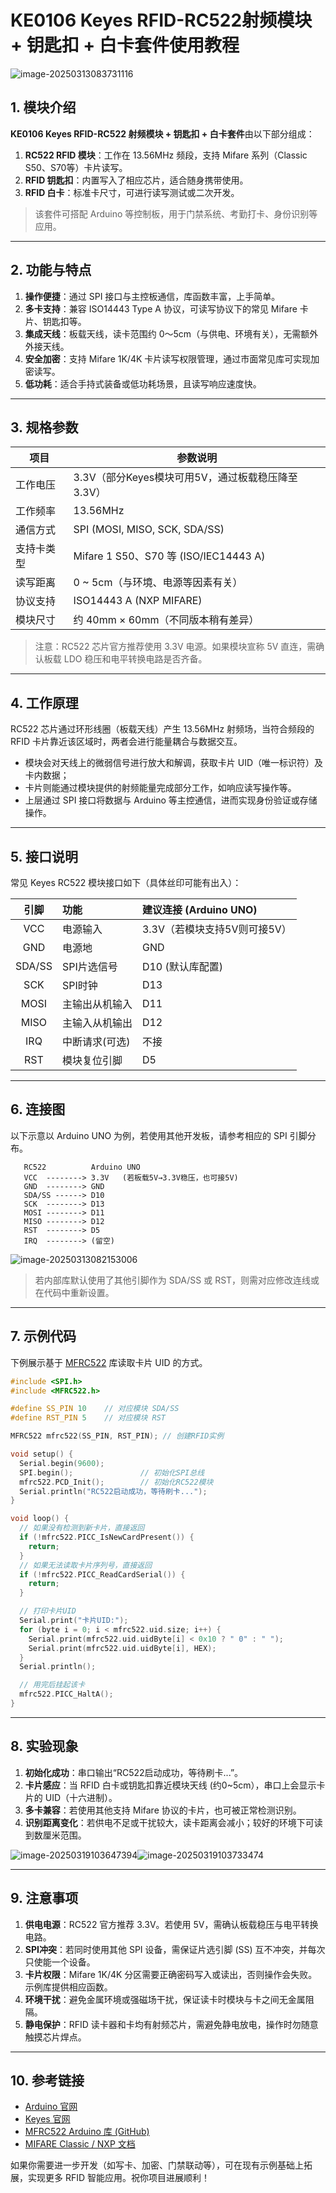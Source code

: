 # KE0106 Keyes RFID-RC522射频模块 + 钥匙扣 + 白卡套件使用教程

![image-20250313083731116](media/image-20250313083731116.png)


## 1. 模块介绍

**KE0106 Keyes RFID-RC522 射频模块 + 钥匙扣 + 白卡套件**由以下部分组成：  
1. **RC522 RFID 模块**：工作在 13.56MHz 频段，支持 Mifare 系列（Classic S50、S70等）卡片读写。  
2. **RFID 钥匙扣**：内置写入了相应芯片，适合随身携带使用。  
3. **RFID 白卡**：标准卡尺寸，可进行读写测试或二次开发。  

> 该套件可搭配 Arduino 等控制板，用于门禁系统、考勤打卡、身份识别等应用。  

---

## 2. 功能与特点

1. **操作便捷**：通过 SPI 接口与主控板通信，库函数丰富，上手简单。  
2. **多卡支持**：兼容 ISO14443 Type A 协议，可读写协议下的常见 Mifare 卡片、钥匙扣等。  
3. **集成天线**：板载天线，读卡范围约 0～5cm（与供电、环境有关），无需额外外接天线。  
4. **安全加密**：支持 Mifare 1K/4K 卡片读写权限管理，通过市面常见库可实现加密读写。  
5. **低功耗**：适合手持式装备或低功耗场景，且读写响应速度快。  

---

## 3. 规格参数

| 项目              | 参数说明                             |
|-------------------|--------------------------------------|
| 工作电压          | 3.3V（部分Keyes模块可用5V，通过板载稳压降至3.3V） |
| 工作频率          | 13.56MHz                              |
| 通信方式          | SPI (MOSI, MISO, SCK, SDA/SS)         |
| 支持卡类型        | Mifare 1 S50、S70 等 (ISO/IEC14443 A) |
| 读写距离          | 0 ~ 5cm（与环境、电源等因素有关）      |
| 协议支持          | ISO14443 A (NXP MIFARE)              |
| 模块尺寸          | 约 40mm × 60mm（不同版本稍有差异）     |

> 注意：RC522 芯片官方推荐使用 3.3V 电源。如果模块宣称 5V 直连，需确认板载 LDO 稳压和电平转换电路是否齐备。

---

## 4. 工作原理

RC522 芯片通过环形线圈（板载天线）产生 13.56MHz 射频场，当符合频段的 RFID 卡片靠近该区域时，两者会进行能量耦合与数据交互。  
- 模块会对天线上的微弱信号进行放大和解调，获取卡片 UID（唯一标识符）及卡内数据；  
- 卡片则能通过模块提供的射频能量完成部分工作，如响应读写操作等。  
- 上层通过 SPI 接口将数据与 Arduino 等主控通信，进而实现身份验证或存储操作。

---

## 5. 接口说明

常见 Keyes RC522 模块接口如下（具体丝印可能有出入）：

| 引脚   | 功能                 | 建议连接 (Arduino UNO) |
|:------:|:-------------------- |:-----------------------|
| VCC    | 电源输入              | 3.3V（若模块支持5V则可接5V）  |
| GND    | 电源地               | GND                   |
| SDA/SS | SPI片选信号           | D10 (默认库配置)       |
| SCK    | SPI时钟              | D13                   |
| MOSI   | 主输出从机输入       | D11                   |
| MISO   | 主输入从机输出       | D12                   |
| IRQ    | 中断请求(可选)       | 不接                  |
| RST    | 模块复位引脚         | D5         |

---

## 6. 连接图

以下示意以 Arduino UNO 为例，若使用其他开发板，请参考相应的 SPI 引脚分布。

```
   RC522          Arduino UNO
   VCC  --------> 3.3V   (若板载5V→3.3V稳压，也可接5V)
   GND  --------> GND
   SDA/SS ------> D10
   SCK  --------> D13
   MOSI --------> D11
   MISO --------> D12
   RST  --------> D5
   IRQ  --------> (留空)
```
![image-20250313082153006](media/image-20250313082153006.png)
> 若内部库默认使用了其他引脚作为 SDA/SS 或 RST，则需对应修改连线或在代码中重新设置。

---

## 7. 示例代码

下例展示基于 [MFRC522](https://github.com/miguelbalboa/rfid) 库读取卡片 UID 的方式。

```cpp
#include <SPI.h>
#include <MFRC522.h>

#define SS_PIN 10    // 对应模块 SDA/SS
#define RST_PIN 5    // 对应模块 RST

MFRC522 mfrc522(SS_PIN, RST_PIN); // 创建RFID实例

void setup() {
  Serial.begin(9600);
  SPI.begin();               // 初始化SPI总线
  mfrc522.PCD_Init();        // 初始化RC522模块
  Serial.println("RC522启动成功，等待刷卡...");
}

void loop() {
  // 如果没有检测到新卡片，直接返回
  if (!mfrc522.PICC_IsNewCardPresent()) {
    return;
  }
  // 如果无法读取卡片序列号，直接返回
  if (!mfrc522.PICC_ReadCardSerial()) {
    return;
  }

  // 打印卡片UID
  Serial.print("卡片UID:");
  for (byte i = 0; i < mfrc522.uid.size; i++) {
    Serial.print(mfrc522.uid.uidByte[i] < 0x10 ? " 0" : " ");
    Serial.print(mfrc522.uid.uidByte[i], HEX);
  }
  Serial.println();

  // 用完后挂起该卡
  mfrc522.PICC_HaltA();
}
```

---

## 8. 实验现象

1. **初始化成功**：串口输出“RC522启动成功，等待刷卡...”。  
2. **卡片感应**：当 RFID 白卡或钥匙扣靠近模块天线 (约0~5cm），串口上会显示卡片的 UID（十六进制）。  
3. **多卡兼容**：若使用其他支持 Mifare 协议的卡片，也可被正常检测识别。  
4. **识别距离变化**：若供电不足或干扰较大，读卡距离会减小；较好的环境下可读到数厘米范围。

![image-20250319103647394](media/image-20250319103647394.png)![image-20250319103733474](media/image-20250319103733474.png)

---

## 9. 注意事项

1. **供电电源**：RC522 官方推荐 3.3V。若使用 5V，需确认板载稳压与电平转换电路。  
2. **SPI冲突**：若同时使用其他 SPI 设备，需保证片选引脚 (SS) 互不冲突，并每次只使能一个设备。  
3. **卡片权限**：Mifare 1K/4K 分区需要正确密码写入或读出，否则操作会失败。示例库提供相应函数。  
4. **环境干扰**：避免金属环境或强磁场干扰，保证读卡时模块与卡之间无金属阻隔。  
5. **静电保护**：RFID 读卡器和卡均有射频芯片，需避免静电放电，操作时勿随意触摸芯片焊点。

---

## 10. 参考链接

- [Arduino 官网](https://www.arduino.cc/)  
- [Keyes 官网](http://www.keyes-robot.com/)  
- [MFRC522 Arduino 库 (GitHub)](https://github.com/miguelbalboa/rfid)  
- [MIFARE Classic / NXP 文档](https://www.nxp.com/products/rfid-nfc/mifare-classic)

如果你需要进一步开发（如写卡、加密、门禁联动等），可在现有示例基础上拓展，实现更多 RFID 智能应用。祝你项目进展顺利！
